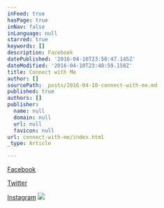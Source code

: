 ```yaml
---
inFeed: true
hasPage: true
inNav: false
inLanguage: null
starred: true
keywords: []
description: Facebook
datePublished: '2016-04-10T23:50:47.145Z'
dateModified: '2016-04-10T23:48:59.158Z'
title: Connect with Me
author: []
sourcePath: _posts/2016-04-10-connect-with-me.md
published: true
authors: []
publisher:
  name: null
  domain: null
  url: null
  favicon: null
url: connect-with-me/index.html
_type: Article

---
```

[Facebook][0]

[Twitter][1]

[Instagram][2]
![](https://the-grid-user-content.s3-us-west-2.amazonaws.com/97002f33-c464-485d-a570-cc653a16c8d0.jpg)

[0]: https://facebook.com/drewkoehler.drewko
[1]: https://twitter.com/drewko
[2]: null
